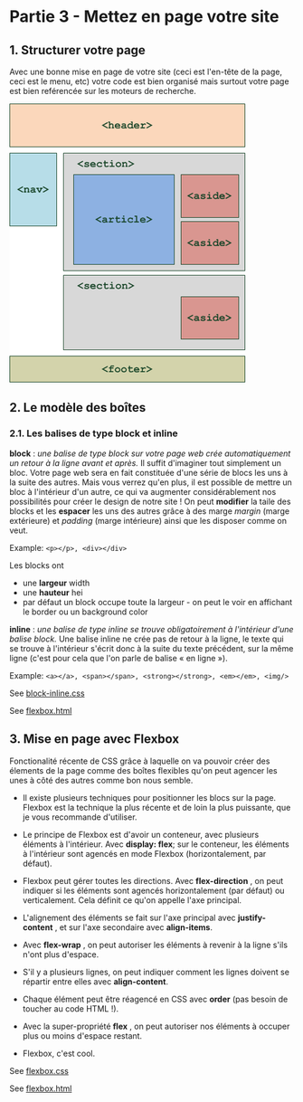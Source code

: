 # Partie 3 - Mettez en page votre site

## 1. Structurer votre page
Avec une bonne mise en page de votre site (ceci est l'en-tête de la page, ceci est le menu, etc) votre code est bien organisé mais surtout votre page est bien reférencée sur les moteurs de recherche.

![](../images/page-structure.png)


## 2. Le modèle des boîtes

### 2.1. Les balises de type block et inline
**block** : _une balise de type block sur votre page web crée automatiquement un retour à la ligne avant et après._ Il suffit d'imaginer tout simplement un bloc. Votre page web sera en fait constituée d'une série de blocs les uns à la suite des autres. Mais vous verrez qu'en plus, il est possible de mettre un bloc à l'intérieur d'un autre, ce qui va augmenter considérablement nos possibilités pour créer le design de notre site ! On peut **modifier** la taile des blocks et les **espacer** les uns des autres grâce à des marge _margin_ (marge extérieure) et _padding_ (marge intérieure) ainsi que les disposer comme on veut.

Example: ```<p></p>, <div></div>```

Les blocks ont 
- une **largeur** width
- une **hauteur** hei
- par défaut un block occupe toute la largeur - on peut le voir en affichant le border ou un background color

**inline** : _une balise de type inline se trouve obligatoirement à l'intérieur d'une balise block._ Une balise inline ne crée pas de retour à la ligne, le texte qui se trouve à l'intérieur s'écrit donc à la suite du texte précédent, sur la même ligne (c'est pour cela que l'on parle de balise « en ligne »).

Example: ```<a></a>, <span></span>, <strong></strong>, <em></em>, <img/>```

See [block-inline.css](../styles/block-inline.css)

See [flexbox.html](../block-inline.html)


## 3. Mise en page avec Flexbox
Fonctionalité récente de CSS grâce à laquelle on va pouvoir créer des élements de la page comme des boîtes flexibles qu'on peut agencer les unes à côté des autres comme bon nous semble.

- Il existe plusieurs techniques pour positionner les blocs sur la page. Flexbox est la technique la plus récente et de loin la plus puissante, que je vous recommande d'utiliser.

- Le principe de Flexbox est d'avoir un conteneur, avec plusieurs éléments à l'intérieur. Avec **display: flex**; sur le conteneur, les éléments à l'intérieur sont agencés en mode Flexbox (horizontalement, par défaut).

- Flexbox peut gérer toutes les directions. Avec **flex-direction**  , on peut indiquer si les éléments sont agencés horizontalement (par défaut) ou verticalement. Cela définit ce qu'on appelle l'axe principal.

- L'alignement des éléments se fait sur l'axe principal avec **justify-content** , et sur l'axe secondaire avec **align-items**.

- Avec **flex-wrap**  , on peut autoriser les éléments à revenir à la ligne s'ils n'ont plus d'espace.

- S'il y a plusieurs lignes, on peut indiquer comment les lignes doivent se répartir entre elles avec **align-content**. 

- Chaque élément peut être réagencé en CSS avec **order** (pas besoin de toucher au code HTML !).

- Avec la super-propriété **flex**  , on peut autoriser nos éléments à occuper plus ou moins d'espace restant.

- Flexbox, c'est cool.


See [flexbox.css](../styles/flexbox.css)

See [flexbox.html](../flexbox.html)
